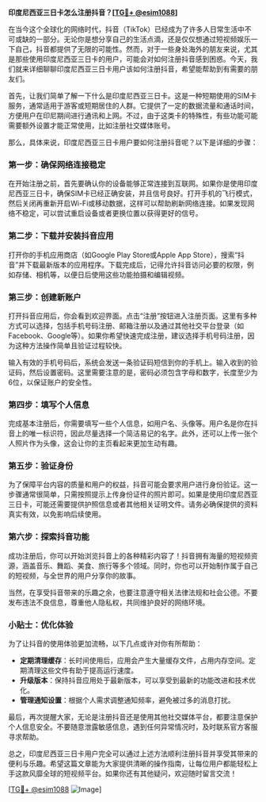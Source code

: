 **印度尼西亚三日卡怎么注册抖音？[[TG💪+ @esim1088](https://t.me/s/esim1088)]**

在当今这个全球化的网络时代，抖音（TikTok）已经成为了许多人日常生活中不可或缺的一部分。无论你是想分享自己的生活点滴，还是仅仅想通过短视频娱乐一下自己，抖音都提供了无限的可能性。然而，对于一些身处海外的朋友来说，尤其是那些使用印度尼西亚三日卡的用户，可能会对如何注册抖音感到困惑。今天，我们就来详细聊聊印度尼西亚三日卡用户该如何注册抖音，希望能帮助到有需要的朋友们。

首先，让我们简单了解一下什么是印度尼西亚三日卡。这是一种短期使用的SIM卡服务，通常适用于游客或短期居住的人群。它提供了一定的数据流量和通话时间，方便用户在印尼期间进行通讯和上网。不过，由于这类卡的特殊性，有些功能可能需要额外设置才能正常使用，比如注册社交媒体账号。

那么，具体来说，印度尼西亚三日卡用户要如何注册抖音呢？以下是详细的步骤：

### **第一步：确保网络连接稳定**
在开始注册之前，首先要确认你的设备能够正常连接到互联网。如果你是使用印度尼西亚三日卡，确保SIM卡已经正确安装，并且信号良好。打开手机的飞行模式，然后关闭再重新开启Wi-Fi或移动数据，这样可以帮助刷新网络连接。如果发现网络不稳定，可以尝试重启设备或者更换位置以获得更好的信号。

### **第二步：下载并安装抖音应用**
打开你的手机应用商店（如Google Play Store或Apple App Store），搜索“抖音”并下载最新版本的应用程序。下载完成后，记得允许抖音访问必要的权限，例如存储、相机等，以便日后使用这些功能拍摄和编辑视频。

### **第三步：创建新账户**
打开抖音应用后，你会看到欢迎界面。点击“注册”按钮进入注册页面。这里有多种方式可以选择，包括手机号码注册、邮箱注册以及通过其他社交平台登录（如Facebook、Google等）。如果你希望快速完成注册，建议选择手机号码注册，因为这种方法操作简单且验证过程较快。

输入有效的手机号码后，系统会发送一条验证码短信到你的手机上。输入收到的验证码，然后设置密码。这里需要注意的是，密码必须包含字母和数字，长度至少为6位，以保证账户的安全性。

### **第四步：填写个人信息**
完成基本注册后，你需要填写一些个人信息，如用户名、头像等。用户名是你在抖音上的唯一标识符，因此尽量选择一个简洁易记的名字。此外，还可以上传一张个人照片作为头像，这会让你的主页看起来更加生动有趣。

### **第五步：验证身份**
为了保障平台内容的质量和用户的权益，抖音可能会要求用户进行身份验证。这一步骤通常很简单，只需按照提示上传身份证件的照片即可。如果是使用印度尼西亚三日卡，可能还需要提供护照信息或者其他相关证明文件。请务必确保提供的资料真实有效，以免影响后续使用。

### **第六步：探索抖音功能**
成功注册后，你可以开始浏览抖音上的各种精彩内容了！抖音拥有海量的短视频资源，涵盖音乐、舞蹈、美食、旅行等多个领域。同时，你也可以开始制作属于自己的短视频，与全世界的用户分享你的故事。

当然，在享受抖音带来的乐趣之余，也要注意遵守相关法律法规和社会公德。不要发布违法不良信息，尊重他人隐私权，共同维护良好的网络环境。

### **小贴士：优化体验**
为了让抖音的使用体验更加流畅，以下几点或许对你有所帮助：
- **定期清理缓存**：长时间使用后，应用会产生大量缓存文件，占用内存空间。定期清理这些文件有助于提高运行速度。
- **升级版本**：保持抖音应用处于最新版本，可以享受到最新的功能改进和技术优化。
- **管理通知设置**：根据个人需求调整通知频率，避免被过多的消息打扰。

最后，再次提醒大家，无论是注册抖音还是使用其他社交媒体平台，都要注意保护个人信息安全。不要随意泄露敏感信息，遇到任何异常情况时，及时联系官方客服寻求帮助。

总之，印度尼西亚三日卡用户完全可以通过上述方法顺利注册抖音并享受其带来的便利与乐趣。希望这篇文章能为大家提供清晰的操作指南，让每位用户都能轻松上手这款风靡全球的短视频平台。如果你还有其他疑问，欢迎随时留言交流！

[[TG💪+ @esim1088](https://t.me/s/esim1088) ![Image](https://i.postimg.cc/4NQfJmqS/Snipaste-2025-05-13-00-14-12.png)]